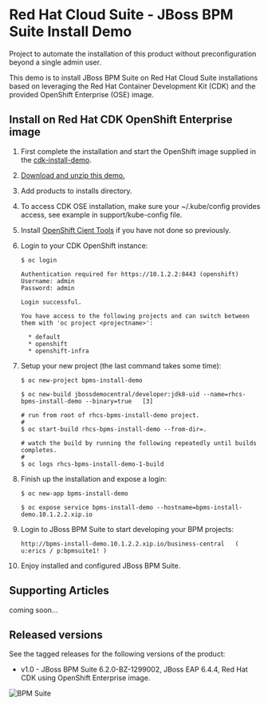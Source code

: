 Red Hat Cloud Suite - JBoss BPM Suite Install Demo 
===================================================
Project to automate the installation of this product without preconfiguration beyond a single admin user.

This demo is to install JBoss BPM Suite on Red Hat Cloud Suite installations based on leveraging the Red
Hat Container Development Kit (CDK) and the provided OpenShift Enterprise (OSE) image.


Install on Red Hat CDK OpenShift Enterprise image
-------------------------------------------------
1. First complete the installation and start the OpenShift image supplied in the [cdk-install-demo](https://github.com/eschabell/cdk-install-demo).

2. [Download and unzip this demo.](https://github.com/eschabell/rhcs-bpms-install-demo/archive/master.zip)

3. Add products to installs directory.

4. To access CDK OSE installation, make sure your ~/.kube/config provides access, see example in support/kube-config file.

5. Install [OpenShift Cient Tools](https://developers.openshift.com/managing-your-applications/client-tools.html) if you have not done so previously.

6. Login to your CDK OpenShift instance:

    ```
    $ oc login

    Authentication required for https://10.1.2.2:8443 (openshift)
    Username: admin
    Password: admin

    Login successful.

    You have access to the following projects and can switch between them with 'oc project <projectname>':

      * default
      * openshift
      * openshift-infra
    ```

7. Setup your new project (the last command takes some time):

    ```
    $ oc new-project bpms-install-demo

    $ oc new-build jbossdemocentral/developer:jdk8-uid --name=rhcs-bpms-install-demo --binary=true   [3]

    # run from root of rhcs-bpms-install-demo project.
    #
    $ oc start-build rhcs-bpms-install-demo --from-dir=.

    # watch the build by running the following repeatedly until builds completes.
    #
    $ oc logs rhcs-bpms-install-demo-1-build
    ```

8. Finish up the installation and expose a login:

    ```
    $ oc new-app bpms-install-demo

    $ oc expose service bpms-install-demo --hostname=bpms-install-demo.10.1.2.2.xip.io
    ```

9. Login to JBoss BPM Suite to start developing your BPM projects:

    ```
    http://bpms-install-demo.10.1.2.2.xip.io/business-central   ( u:erics / p:bpmsuite1! )
    ```
10. Enjoy installed and configured JBoss BPM Suite.


Supporting Articles
-------------------
coming soon...


Released versions
-----------------
See the tagged releases for the following versions of the product:

- v1.0 - JBoss BPM Suite 6.2.0-BZ-1299002, JBoss EAP 6.4.4, Red Hat CDK using OpenShift Enterprise image. 

![BPM Suite](https://raw.githubusercontent.com/eschabell/rhcs-bpms-install-demo/master/docs/demo-images/bpmsuite.png)
